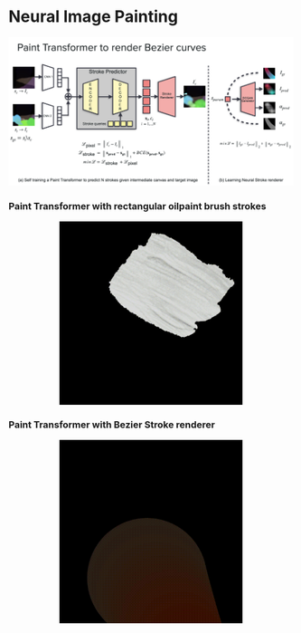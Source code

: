 # Neural Image Painting


![Paint Transformer](results/block_diag.png)

### Paint Transformer with rectangular oilpaint brush strokes

<!-- <img src="results/joker_pt.gif" width="324" height="324"> -->

<p align="center">
  <img src="results/joker_pt.gif" width="324" height="324">
<!--   <img src="results/joker_pt.gif" width="324" height="324"> -->
<!--   <img src="results/joker_pt.gif" width="324" height="324"> -->
</p>


### Paint Transformer with Bezier Stroke renderer
<p align="center">
<img src="results/out.gif" width="324" height="324">
</p>

